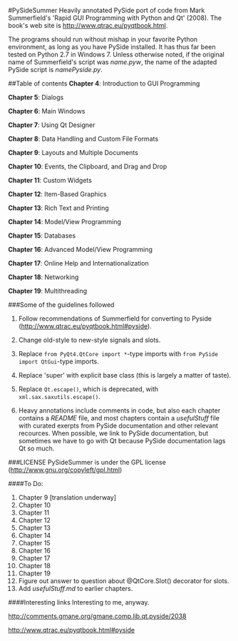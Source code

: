 #PySideSummer
Heavily annotated PySide port of code from Mark Summerfield's 'Rapid GUI Programming with Python and Qt' (2008). The book's web site is http://www.qtrac.eu/pyqtbook.html. 

The programs should run without mishap in your favorite Python environment, as long as you have PySide installed. It has thus far been tested on Python 2.7 in Windows 7. Unless otherwise noted, if the original name of Summerfield's script was _name.pyw_, the name of the adapted PySide script is _namePyside.py_.  
  

##Table of contents
**Chapter 4**: Introduction to GUI Programming

**Chapter 5**: Dialogs

**Chapter 6**: Main Windows

**Chapter 7**: Using Qt Designer

**Chapter 8**: Data Handling and Custom File Formats

**Chapter 9**: Layouts and Multiple Documents

**Chapter 10**: Events, the Clipboard, and Drag and Drop

**Chapter 11**: Custom Widgets

**Chapter 12**: Item-Based Graphics

**Chapter 13**: Rich Text and Printing

**Chapter 14**: Model/View Programming

**Chapter 15**: Databases

**Chapter 16**: Advanced Model/View Programming

**Chapter 17**: Online Help and Internationalization

**Chapter 18**: Networking

**Chapter 19**: Multithreading

###Some of the guidelines followed
1. Follow recommendations of Summerfield for converting to Pyside (http://www.qtrac.eu/pyqtbook.html#pyside).

2. Change old-style to new-style signals and slots.

3. Replace `from PyQt4.QtCore import *`-type imports with `from PySide import QtGui`-type imports.

4. Replace 'super' with explicit base class (this is largely a matter of taste). 

5. Replace `Qt.escape()`, which is deprecated, with `xml.sax.saxutils.escape()`.

6. Heavy annotations include comments in code, but also each chapter contains a _README_ file, and most chapters contain a _usefulStuff_ file with curated exerpts from PySide documentation and other relevant recources. When possible, we link to PySide documentation, but sometimes we have to go with Qt because PySide documentation lags Qt so much.

###LICENSE
PySideSummer is under the GPL license (http://www.gnu.org/copyleft/gpl.html)


####To Do:
1. Chapter 9 [translation underway]
6. Chapter 10
7. Chapter 11
8. Chapter 12
9. Chapter 13
10. Chapter 14
11. Chapter 15
12. Chapter 16
13. Chapter 17
14. Chapter 18
15. Chapter 19
16. Figure out answer to question about @QtCore.Slot() decorator for slots.
17. Add _usefulStuff.md_ to earlier chapters.

####Interesting links
Interesting to me, anyway.

http://comments.gmane.org/gmane.comp.lib.qt.pyside/2038

http://www.qtrac.eu/pyqtbook.html#pyside
